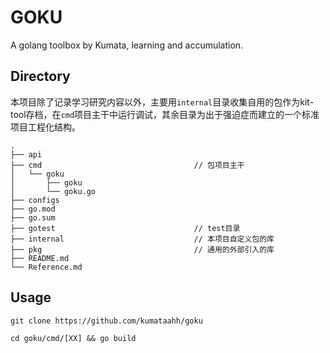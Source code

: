# GOKU

A golang toolbox by Kumata, learning and accumulation.

## Directory

本项目除了记录学习研究内容以外，主要用`internal`目录收集自用的包作为kit-tool存档，在`cmd`项目主干中运行调试，其余目录为出于强迫症而建立的一个标准项目工程化结构。

```
.
├── api
├── cmd                                  // 包项目主干
│   └── goku
│       ├── goku
│       └── goku.go
├── configs
├── go.mod
├── go.sum
├── gotest                               // test目录
├── internal                             // 本项目自定义包的库
├── pkg                                  // 通用的外部引入的库
├── README.md
└── Reference.md
```

## Usage

```
git clone https://github.com/kumataahh/goku

cd goku/cmd/[XX] && go build
```